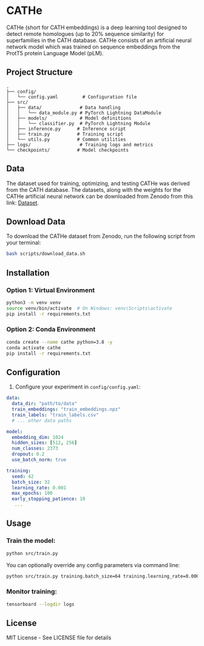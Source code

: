 # CATHe

CATHe (short for CATH embeddings) is a deep learning tool designed to detect remote homologues (up to 20% sequence similarity) for superfamilies in the CATH database. CATHe consists of an artificial neural network model which was trained on sequence embeddings from the ProtT5 protein Language Model (pLM).

## Project Structure

```
.
├── config/
│   └── config.yaml         # Configuration file
├── src/
│   ├── data/              # Data handling
│   │   └── data_module.py # PyTorch Lightning DataModule
│   ├── models/            # Model definitions
│   │   └── classifier.py  # PyTorch Lightning Module
│   ├── inference.py      # Inference script
│   ├── train.py          # Training script
│   └── utils.py          # Common utilities
├── logs/                  # Training logs and metrics
└── checkpoints/          # Model checkpoints
```

## Data

The dataset used for training, optimizing, and testing CATHe was derived from the CATH database. The datasets, along with the weights for the CATHe artificial neural network can be downloaded from Zenodo from this link: [Dataset](https://doi.org/10.5281/zenodo.6327572).

## Download Data

To download the CATHe dataset from Zenodo, run the following script from your terminal:

```bash
bash scripts/download_data.sh
```

## Installation

### Option 1: Virtual Environment
```bash
python3 -m venv venv
source venv/bin/activate  # On Windows: venv\Scripts\activate
pip install -r requirements.txt
```

### Option 2: Conda Environment
```bash
conda create --name cathe python=3.8 -y
conda activate cathe
pip install -r requirements.txt
```

## Configuration

1. Configure your experiment in `config/config.yaml`:
```yaml
data:
  data_dir: "path/to/data"
  train_embeddings: "train_embeddings.npz"
  train_labels: "train_labels.csv"
  # ... other data paths

model:
  embedding_dim: 1024
  hidden_sizes: [512, 256]
  num_classes: 2373
  dropout: 0.2
  use_batch_norm: true

training:
  seed: 42
  batch_size: 32
  learning_rate: 0.001
  max_epochs: 100
  early_stopping_patience: 10
   ...
```

## Usage

### Train the model:
```bash
python src/train.py
```

You can optionally override any config parameters via command line:
```bash
python src/train.py training.batch_size=64 training.learning_rate=0.0001
```

### Monitor training:
```bash
tensorboard --logdir logs
```

## License

MIT License - See LICENSE file for details
